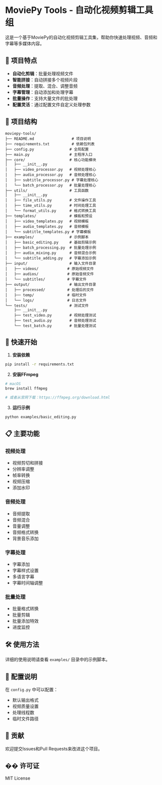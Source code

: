 # MoviePy Tools - 自动化视频剪辑工具组

这是一个基于MoviePy的自动化视频剪辑工具集，帮助你快速处理视频、音频和字幕等多媒体内容。

## 🎯 项目特点

- **自动化剪辑**：批量处理视频文件
- **智能拼接**：自动拼接多个视频片段
- **音频处理**：提取、混合、调整音频
- **字幕管理**：自动添加和处理字幕
- **批量操作**：支持大量文件的批处理
- **配置灵活**：通过配置文件自定义处理参数

## 📁 项目结构

```
moviepy-tools/
├── README.md                 # 项目说明
├── requirements.txt          # 依赖包列表
├── config.py                # 全局配置
├── main.py                  # 主程序入口
├── core/                    # 核心功能模块
│   ├── __init__.py
│   ├── video_processor.py   # 视频处理核心
│   ├── audio_processor.py   # 音频处理核心
│   ├── subtitle_processor.py # 字幕处理核心
│   └── batch_processor.py   # 批量处理核心
├── utils/                   # 工具函数
│   ├── __init__.py
│   ├── file_utils.py        # 文件操作工具
│   ├── time_utils.py        # 时间处理工具
│   └── format_utils.py      # 格式转换工具
├── templates/               # 模板和预设
│   ├── video_templates.py   # 视频模板
│   ├── audio_templates.py   # 音频模板
│   └── subtitle_templates.py # 字幕模板
├── examples/                # 示例脚本
│   ├── basic_editing.py     # 基础剪辑示例
│   ├── batch_processing.py  # 批量处理示例
│   ├── audio_mixing.py      # 音频混合示例
│   └── subtitle_adding.py   # 字幕添加示例
├── input/                   # 输入文件目录
│   ├── videos/             # 原始视频文件
│   ├── audios/             # 原始音频文件
│   └── subtitles/          # 字幕文件
├── output/                  # 输出文件目录
│   ├── processed/          # 处理后的文件
│   ├── temp/               # 临时文件
│   └── logs/               # 日志文件
└── tests/                   # 测试文件
    ├── __init__.py
    ├── test_video.py        # 视频处理测试
    ├── test_audio.py        # 音频处理测试
    └── test_batch.py        # 批量处理测试
```

## 🚀 快速开始

1. **安装依赖**
```bash
pip install -r requirements.txt
```

2. **安装FFmpeg**
```bash
# macOS
brew install ffmpeg

# 或者从官网下载：https://ffmpeg.org/download.html
```

3. **运行示例**
```bash
python examples/basic_editing.py
```

## 📋 主要功能

### 视频处理
- 视频剪切和拼接
- 分辨率调整
- 帧率转换
- 视频压缩
- 添加水印

### 音频处理
- 音频提取
- 音频混合
- 音量调整
- 音频格式转换
- 背景音乐添加

### 字幕处理
- 字幕添加
- 字幕样式设置
- 多语言字幕
- 字幕时间轴调整

### 批量处理
- 批量格式转换
- 批量剪辑
- 批量添加特效
- 进度监控

## 🛠️ 使用方法

详细的使用说明请查看 `examples/` 目录中的示例脚本。

## 📝 配置说明

在 `config.py` 中可以配置：
- 默认输出格式
- 视频质量设置
- 处理线程数
- 临时文件路径

## 🤝 贡献

欢迎提交Issues和Pull Requests来改进这个项目。

## �� 许可证

MIT License 